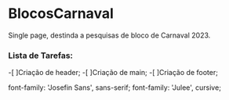 # BlocosCarnaval

Single page, destinda a pesquisas de bloco de Carnaval 2023.

### Lista de Tarefas:

-[ ]Criação de header;
-[ ]Criação de main;
-[ ]Criação de footer;



font-family: 'Josefin Sans', sans-serif;
font-family: 'Julee', cursive;
